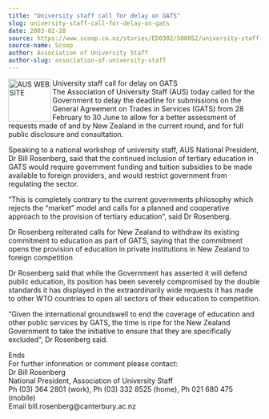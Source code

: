 ```yaml
---
title: "University staff call for delay on GATS"
slug: university-staff-call-for-delay-on-gats
date: 2003-02-28
source: https://www.scoop.co.nz/stories/ED0302/S00052/university-staff-call-for-delay-on-gats.htm
source-name: Scoop
author: Association of University Staff
author-slug: association-of-university-staff
---
```


<p><img align="left" width="85" height="85" src="http://www.aus.ac.nz/pictures/logo.gif" alt="AUS WEB SITE" border="0">University staff call for
delay on GATS<br>The Association of University Staff (AUS)
today called for the Government to delay the deadline for
submissions on the General Agreement on Trades in Services
(GATS) from 28 February to 30 June to allow for a better
assessment of requests made of and by New Zealand in the
current round, and for full public disclosure and
consultation.</p>

<p>Speaking to a national workshop of
university staff, AUS National President, Dr Bill Rosenberg,
said that the continued inclusion of tertiary education in
GATS would require government funding and tuition subsidies
to be made available to foreign providers, and would
restrict government from regulating the sector.</p>

<p>“This is
completely contrary to the current governments philosophy
which rejects the “market” model and calls for a planned and
cooperative approach to the provision of tertiary
education”, said Dr Rosenberg.</p>

<p>Dr Rosenberg reiterated
calls for New Zealand to withdraw its existing commitment to
education as part of GATS, saying that the commitment opens
the provision of education in private institutions in New
Zealand to foreign competition</p>

<p>Dr Rosenberg said that
while the Government has asserted it will defend public
education, its position has been severely compromised by the
double standards it has displayed in the extraordinarily
wide requests it has made to other WTO countries to open all
sectors of their education to competition.<p>
<p>“Given the
international groundswell to end the coverage of education
and other public services by GATS, the time is ripe for the
New Zealand Government to take the initiative to ensure that
they are specifically excluded”, Dr Rosenberg
said.</p>

<p>Ends<br>For further information or comment please
contact:<br>Dr Bill Rosenberg						<br>National President,
Association of University Staff					<br>Ph (03) 364 2801
(work), Ph (03) 332 8525 (home), Ph 021 680 475 (mobile)
				 <br>Email
bill.rosenberg@canterbury.ac.nz	<br><p>




<!--


